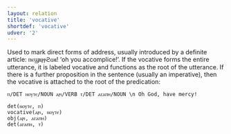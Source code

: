 ```yaml
---
layout: relation
title: 'vocative'
shortdef: 'vocative'
udver: '2'
---
```


Used to mark direct forms of address, usually introduced by a definite article: ⲡⲉϣⲃⲣⲣϩⲱⲃ!  ‘oh you accomplice!’. If the vocative forms the entire utterance, it is labeled vocative and functions as the root of the utterance. If there is a further proposition in the sentence (usually an imperative), then the vocative is attached to the root of the predication:

~~~ sdparse
ⲡ/DET ⲛⲟⲩⲧⲉ/NOUN ⲁⲣⲓ/VERB ⲧ/DET ⲁⲅⲁⲡⲏ/NOUN \n Oh God, have mercy! 

det(ⲛⲟⲩⲧⲉ, ⲡ)
vocative(ⲁⲣⲓ, ⲛⲟⲩⲧⲉ)
obj(ⲁⲣⲓ, ⲁⲅⲁⲡⲏ)
det(ⲁⲅⲁⲡⲏ, ⲧ)
~~~

<!-- Interlanguage links updated So kvě 14 19:04:15 CEST 2022 -->
